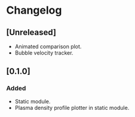 # Changelog

## [Unreleased]
- Animated comparison plot.
- Bubble velocity tracker.

## [0.1.0]
### Added
- Static module.
- Plasma density profile plotter in static module.